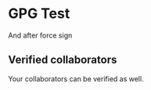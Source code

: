# GPG Test

And after force sign

## Verified collaborators

Your collaborators can be verified as well.
